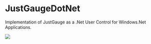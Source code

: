 # JustGaugeDotNet
Implementation of JustGauge as a .Net User Control for Windows.Net Applications.

<img src="http://i.imgur.com/eDsbnMZ.png" />
